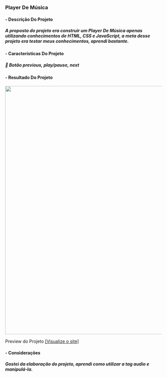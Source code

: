 

<h3>Player De Música</h3>

<h4>- Descrição Do Projeto<h4>
<h5>
A proposta do projeto era construir um Player De Música apenas utilizando conhecimentos de HTML, CSS e JavaScript, a meta desse projeto era testar meus conhecimentos, aprendi bastante.
</h5>
<h4>- Características Do Projeto<h4>
<h5>
📌 Botão previous, play/pause, next<br> 
</h5>

<h4>- Resultado Do Projeto</h4>
<img style="width: 800px;;" src="https://user-images.githubusercontent.com/123600728/236563467-b3e448ee-125e-4c76-87c4-bb304af8d589.png"/>

Preview do Projeto [ [Visualize o site] ](https://wesleymacedodev.github.io/Projetos/Autorais/Player%20De%20Musica%20%233/index.html)
  
<h4>- Considerações</h4>
<h5>Gostei da elaboração do projeto, aprendi como utilizar a tag audio e manipulá-la.</h5>

